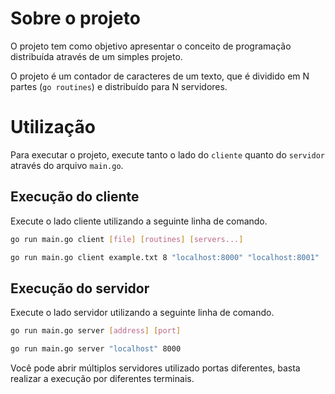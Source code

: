 # Sobre o projeto
O projeto tem como objetivo apresentar o conceito de programação distribuída através de um simples projeto. 

O projeto é um contador de caracteres de um texto, que é dividido em N partes (`go routines`) e distribuído para N servidores.

# Utilização
Para executar o projeto, execute tanto o lado do `cliente` quanto do `servidor` através do arquivo `main.go`.

## Execução do cliente
Execute o lado cliente utilizando a seguinte linha de comando.
```bash
go run main.go client [file] [routines] [servers...]
```
```bash
go run main.go client example.txt 8 "localhost:8000" "localhost:8001"
```

## Execução do servidor
Execute o lado servidor utilizando a seguinte linha de comando.
```bash
go run main.go server [address] [port]
```
```bash
go run main.go server "localhost" 8000
```
Você pode abrir múltiplos servidores utilizado portas diferentes, basta realizar a execução por diferentes terminais.
